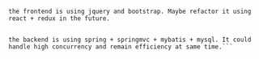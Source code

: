 ```this is a eCommerce project, you could learn the code and implementation in src dict.

the frontend is using jquery and bootstrap. Maybe refactor it using react + redux in the future.


the backend is using spring + springmvc + mybatis + mysql. It could handle high concurrency and remain efficiency at same time.```

